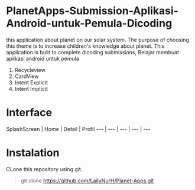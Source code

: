 # PlanetApps-Submission-Aplikasi-Android-untuk-Pemula-Dicoding

this application about planet on our solar system. The purpose of choosing this theme is to increase children's knowledge about planet.
This application is built to complete dicoding submissions, Belajar membuat aplikasi android untuk pemula
1. Recycleview
2. CardView
3. Intent Explicit
4. Intent Implicit

# Interface 

SplashScreen | Home | Detail | Profil
--- | --- | --- | --- | --- 


# Instalation 
CLone this repository using git.
> git clone https://github.com/LailyNurH/Planet-Apps.git


